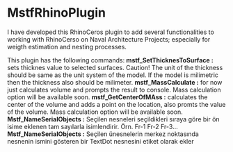 # MstfRhinoPlugin
I have developed this RhinoCeros plugin to add several functionalities to working with RhinoCerso on Naval Architecture Projects; especially for weigth estimation and nesting processes.

This plugin has the following commands:
**mstf_SetThicknesToSurface :** sets thicknes value to selected surfaces. Caution! The unit of the thickness should be same as the unit system of the model. If the model is milimetric then the thickness also should be milimeter.
**mstf_MassCalculate :** for now just calculates volume and prompts the result to console. Mass calculation option will be available soon.
**mstf_GetCenterOfMAss :** calculates the center of the volume and adds a point on the location, also promts the value of the volume.  Mass calculation option will be available soon. 
**Mstf_NameSerialObjects :** Seçilen nesneleri seçildikleri sıraya göre bir ön isime eklenen tam sayılarla isimlendirir. Örn. Fr-1 Fr-2 Fr-3...
**Mstf_NameSerialObjects :** Seçilen ünesnelerin merkez noktasında nesnenin ismini gösteren bir TextDot nesnesini etiket olarak ekler
